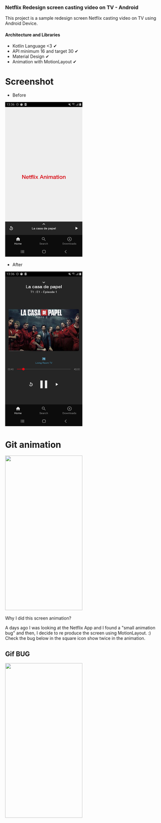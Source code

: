 ### Netflix Redesign screen casting video on TV - Android

This project is a sample redesign screen Netflix casting video on TV using Android Device.

#### Architecture and Libraries

* Kotlin Language <3 ✔
* API minimum 16 and target 30 ✔
* Material Design ✔
* Animation with MotionLayout ✔

# Screenshot
- Before
<img src="netflix_animation_1.jpg" width="250" height="500" />

- After
<img src="netflix_animation_2.jpg" width="250" height="500" />

# Git animation
<img src="netflix_animation.gif" width="250" height="500" />

Why I did this screen animation?

A days ago I was looking at the Netflix App and I found a "small animation bug" and then, I decide to re produce the screen using MotionLayout. :)
Check the bug below in the square icon show twice in the animation.

## Gif BUG
<img src="netflix_bug_animation.gif" width="250" height="500" />
